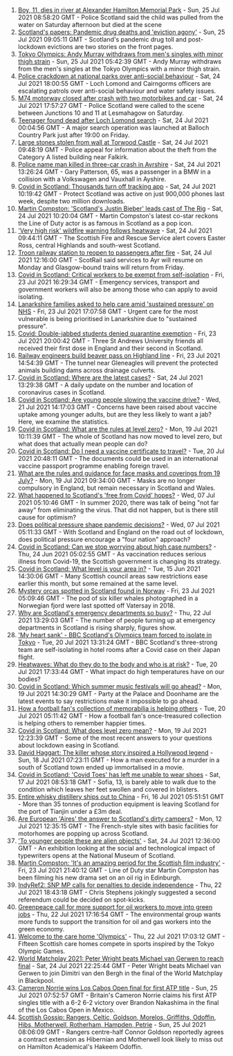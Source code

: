 1. [Boy, 11, dies in river at Alexander Hamilton Memorial Park](https://www.bbc.co.uk/news/uk-scotland-glasgow-west-57960531) - Sun, 25 Jul 2021 08:58:20 GMT - Police Scotland said the child was pulled from the water on Saturday afternoon but died at the scene
2. [Scotland's papers: Pandemic drug deaths and 'eviction agony'](https://www.bbc.co.uk/news/uk-scotland-57960529) - Sun, 25 Jul 2021 09:05:11 GMT - Scotland's pandemic drug toll and post-lockdown evictions are two stories on the front pages.
3. [Tokyo Olympics: Andy Murray withdraws from men's singles with minor thigh strain](https://www.bbc.co.uk/sport/olympics/57958708) - Sun, 25 Jul 2021 05:42:39 GMT - Andy Murray withdraws from the men's singles at the Tokyo Olympics with a minor thigh strain.
4. [Police crackdown at national parks over anti-social behaviour](https://www.bbc.co.uk/news/uk-scotland-57956023) - Sat, 24 Jul 2021 18:00:55 GMT - Loch Lomond and Cairngorms officers are escalating patrols over anti-social behaviour and water safety issues.
5. [M74 motorway closed after crash with two motorbikes and car](https://www.bbc.co.uk/news/uk-scotland-glasgow-west-57957728) - Sat, 24 Jul 2021 17:57:27 GMT - Police Scotland were called to the scene between Junctions 10 and 11 at Lesmahagow on Saturday.
6. [Teenager found dead after Loch Lomond search](https://www.bbc.co.uk/news/uk-scotland-glasgow-west-57945374) - Sat, 24 Jul 2021 00:04:56 GMT - A major search operation was launched at Balloch Country Park just after 19:00 on Friday.
7. [Large stones stolen from wall at Torwood Castle](https://www.bbc.co.uk/news/uk-scotland-tayside-central-57953105) - Sat, 24 Jul 2021 09:48:19 GMT - Police appeal for information about the theft from the Category A listed building near Falkirk.
8. [Police name man killed in three-car crash in Ayrshire](https://www.bbc.co.uk/news/uk-scotland-glasgow-west-57954576) - Sat, 24 Jul 2021 13:26:24 GMT - Gary Patterson, 65, was a passenger in a BMW in a collision with a Volkswagen and Vauxhall in Ayshire.
9. [Covid in Scotland: Thousands turn off tracking app](https://www.bbc.co.uk/news/uk-scotland-57941343) - Sat, 24 Jul 2021 10:19:42 GMT - Protect Scotland was active on just 900,000 phones last week, despite two million downloads.
10. [Martin Compston: 'Scotland's Justin Bieber' leads cast of The Rig](https://www.bbc.co.uk/news/uk-scotland-57942719) - Sat, 24 Jul 2021 10:20:04 GMT - Martin Compston's latest co-star reckons the Line of Duty actor is as famous in Scotland as a pop icon.
11. ['Very high risk' wildfire warning follows heatwave](https://www.bbc.co.uk/news/uk-scotland-57953879) - Sat, 24 Jul 2021 09:44:11 GMT - The Scottish Fire and Rescue Service alert covers Easter Ross, central Highlands and south-west Scotland.
12. [Troon railway station to reopen to passengers after fire](https://www.bbc.co.uk/news/uk-scotland-glasgow-west-57954827) - Sat, 24 Jul 2021 12:16:00 GMT - ScotRail said services to Ayr will resume on Monday and Glasgow-bound trains will return from Friday.
13. [Covid in Scotland: Critical workers to be exempt from self-isolation](https://www.bbc.co.uk/news/uk-scotland-57937583) - Fri, 23 Jul 2021 16:29:34 GMT - Emergency services, transport and government workers will also be among those who can apply to avoid isolating.
14. [Lanarkshire families asked to help care amid 'sustained pressure' on NHS](https://www.bbc.co.uk/news/uk-scotland-glasgow-west-57947825) - Fri, 23 Jul 2021 17:07:58 GMT - Urgent care for the most vulnerable is being prioritised in Lanarkshire due to "sustained pressure".
15. [Covid: Double-jabbed students denied quarantine exemption](https://www.bbc.co.uk/news/uk-scotland-edinburgh-east-fife-57941652) - Fri, 23 Jul 2021 20:00:42 GMT - Three St Andrews University friends all received their first dose in England and their second in Scotland.
16. [Railway engineers build beaver pass on Highland line](https://www.bbc.co.uk/news/uk-scotland-tayside-central-57934140) - Fri, 23 Jul 2021 14:54:39 GMT - The tunnel near Gleneagles will prevent the protected animals building dams across drainage culverts.
17. [Covid in Scotland: Where are the latest cases?](https://www.bbc.co.uk/news/uk-scotland-53511877) - Sat, 24 Jul 2021 13:29:38 GMT - A daily update on the number and location of coronavirus cases in Scotland.
18. [Covid in Scotland: Are young people slowing the vaccine drive?](https://www.bbc.co.uk/news/uk-scotland-57915106) - Wed, 21 Jul 2021 14:17:03 GMT - Concerns have been raised about vaccine uptake among younger adults, but are they less likely to want a jab? Here, we examine the statistics.
19. [Covid in Scotland: What are the rules at level zero?](https://www.bbc.co.uk/news/uk-scotland-53166816) - Mon, 19 Jul 2021 10:11:39 GMT - The whole of Scotland has now moved to level zero, but what does that actually mean people can do?
20. [Covid in Scotland: Do I need a vaccine certificate to travel?](https://www.bbc.co.uk/news/uk-scotland-57519070) - Tue, 20 Jul 2021 20:48:11 GMT - The documents could be used in an international vaccine passport programme enabling foreign travel.
21. [What are the rules and guidance for face masks and coverings from 19 July?](https://www.bbc.co.uk/news/health-51205344) - Mon, 19 Jul 2021 09:34:00 GMT - Masks are no longer compulsory in England, but remain necessary in Scotland and Wales.
22. [What happened to Scotland's 'free from Covid' hopes?](https://www.bbc.co.uk/news/uk-scotland-57742212) - Wed, 07 Jul 2021 05:10:46 GMT - In summer 2020, there was talk of being "not far away" from eliminating the virus. That did not happen, but is there still cause for optimism?
23. [Does political pressure shape pandemic decisions?](https://www.bbc.co.uk/news/uk-scotland-scotland-politics-57737414) - Wed, 07 Jul 2021 05:11:33 GMT - With Scotland and England on the road out of lockdown, does political pressure encourage a "four nation" approach?
24. [Covid in Scotland: Can we stop worrying about high case numbers?](https://www.bbc.co.uk/news/uk-scotland-57581952) - Thu, 24 Jun 2021 05:02:55 GMT - As vaccination reduces serious illness from Covid-19, the Scottish government is changing its strategy.
25. [Covid in Scotland: What level is your area in?](https://www.bbc.co.uk/news/uk-scotland-57076243) - Tue, 15 Jun 2021 14:30:06 GMT - Many Scottish council areas saw restrictions ease earlier this month, but some remained at the same level.
26. [Mystery orcas spotted in Scotland found in Norway](https://www.bbc.co.uk/news/uk-scotland-57934989) - Fri, 23 Jul 2021 05:09:46 GMT - The pod of six killer whales photographed in a Norwegian fjord were last spotted off Vatersay in 2018.
27. [Why are Scotland's emergency departments so busy?](https://www.bbc.co.uk/news/uk-scotland-57903066) - Thu, 22 Jul 2021 13:29:03 GMT - The number of people turning up at emergency departments in Scotland is rising sharply, figures show.
28. ['My heart sank' - BBC Scotland's Olympics team forced to isolate in Tokyo](https://www.bbc.co.uk/news/uk-scotland-57903624) - Tue, 20 Jul 2021 13:31:24 GMT - BBC Scotland's three-strong team are self-isolating in hotel rooms after a Covid case on their Japan flight.
29. [Heatwaves: What do they do to the body and who is at risk?](https://www.bbc.co.uk/news/health-49112807) - Tue, 20 Jul 2021 17:33:44 GMT - What impact do high temperatures have on our bodies?
30. [Covid in Scotland: Which summer music festivals will go ahead?](https://www.bbc.co.uk/news/uk-scotland-57887600) - Mon, 19 Jul 2021 14:30:29 GMT - Party at the Palace and Doonhame are the latest events to say restrictions make it impossible to go ahead.
31. [How a football fan's collection of memorabilia is helping others](https://www.bbc.co.uk/news/uk-england-57655620) - Tue, 20 Jul 2021 05:11:42 GMT - How a football fan's once-treasured collection is helping others to remember happier times.
32. [Covid in Scotland: What does level zero mean?](https://www.bbc.co.uk/news/uk-scotland-57838053) - Mon, 19 Jul 2021 12:23:39 GMT - Some of the most recent answers to your questions about lockdown easing in Scotland.
33. [David Haggart: The killer whose story inspired a Hollywood legend](https://www.bbc.co.uk/news/uk-scotland-south-scotland-57650595) - Sun, 18 Jul 2021 07:23:11 GMT - How a man executed for a murder in a south of Scotland town ended up immortalised in a movie.
34. [Covid in Scotland: 'Covid Toes' has left me unable to wear shoes](https://www.bbc.co.uk/news/uk-scotland-57865404) - Sat, 17 Jul 2021 08:53:18 GMT - Sofia, 13, is barely able to walk due to the condition which leaves her feet swollen and covered in blisters.
35. [Entire whisky distillery ships out to China](https://www.bbc.co.uk/news/uk-scotland-scotland-business-57825081) - Fri, 16 Jul 2021 05:51:51 GMT - More than 35 tonnes of production equipment is leaving Scotland for the port of Tianjin under a £3m deal.
36. [Are European 'Aires' the answer to Scotland's dirty campers?](https://www.bbc.co.uk/news/uk-scotland-57803377) - Mon, 12 Jul 2021 12:35:15 GMT - The French-style sites with basic facilities for motorhomes are popping up across Scotland.
37. ['To younger people these are alien objects'](https://www.bbc.co.uk/news/uk-scotland-57955578) - Sat, 24 Jul 2021 12:36:00 GMT - An exhibition looking at the social and technological impact of typewriters opens at the National Museum of Scotland.
38. [Martin Compston: 'It's an amazing period for the Scottish film industry'](https://www.bbc.co.uk/news/uk-scotland-57949777) - Fri, 23 Jul 2021 21:40:12 GMT - Line of Duty star Martin Compston has been filming his new drama set on an oil rig in Edinburgh.
39. [IndyRef2: SNP MP calls for penalties to decide independence](https://www.bbc.co.uk/news/uk-politics-57930801) - Thu, 22 Jul 2021 18:43:18 GMT - Chris Stephens jokingly suggested a second referendum could be decided on spot-kicks.
40. [Greenpeace call for more support for oil workers to move into green jobs](https://www.bbc.co.uk/news/uk-scotland-57936319) - Thu, 22 Jul 2021 17:16:54 GMT - The environmental group wants more funds to support the transition for oil and gas workers into the green economy.
41. [Welcome to the care home 'Olympics'](https://www.bbc.co.uk/news/uk-scotland-57936247) - Thu, 22 Jul 2021 17:03:12 GMT - Fifteen Scottish care homes compete in sports inspired by the Tokyo Olympic Games.
42. [World Matchplay 2021: Peter Wright beats Michael van Gerwen to reach final](https://www.bbc.co.uk/sport/darts/57958439) - Sat, 24 Jul 2021 22:25:44 GMT - Peter Wright beats Michael van Gerwen to join Dimitri van den Bergh in the final of the World Matchplay in Blackpool.
43. [Cameron Norrie wins Los Cabos Open final for first ATP title](https://www.bbc.co.uk/sport/tennis/57955749) - Sun, 25 Jul 2021 07:52:57 GMT - Britain's Cameron Norrie claims his first ATP singles title with a 6-2 6-2 victory over Brandon Nakashima in the final of the Los Cabos Open in Mexico.
44. [Scottish Gossip: Rangers, Celtic, Goldson, Morelos, Griffiths, Odoffin, Hibs, Motherwell, Rotherham, Hampden, Petrie](https://www.bbc.co.uk/sport/football/57960553) - Sun, 25 Jul 2021 08:06:09 GMT - Rangers centre-half Connor Goldson reportedly agrees a contract extension as Hibernian and Motherwell look likely to miss out on Hamilton Academical's Hakeem Odoffin.
